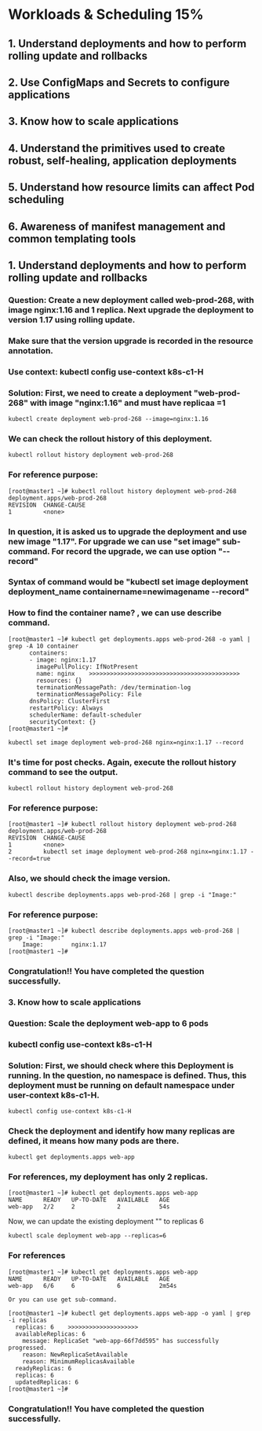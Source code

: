  
# Workloads & Scheduling 15%

## 1. Understand deployments and how to perform rolling update and rollbacks
## 2. Use ConfigMaps and Secrets to configure applications
## 3. Know how to scale applications
## 4. Understand the primitives used to create robust, self-healing, application deployments
## 5. Understand how resource limits can affect Pod scheduling
## 6. Awareness of manifest management and common templating tools
##
##
##
##
## 1. Understand deployments and how to perform rolling update and rollbacks
     
### Question: Create a new deployment called web-prod-268, with image nginx:1.16 and 1 replica. Next upgrade the deployment to version 1.17 using rolling update.
### Make sure that the version upgrade is recorded in the resource annotation. 
### Use context: kubectl config use-context k8s-c1-H

### Solution: First, we need to create a deployment "web-prod-268" with image "nginx:1.16" and must have replicaa =1
```
kubectl create deployment web-prod-268 --image=nginx:1.16
```

### We can check the rollout history of this deployment.
```
kubectl rollout history deployment web-prod-268
```

### For reference purpose:
```
[root@master1 ~]# kubectl rollout history deployment web-prod-268 
deployment.apps/web-prod-268 
REVISION  CHANGE-CAUSE
1         <none>
```

### In question, it is asked us to upgrade the deployment and use new image "1.17". For  upgrade we can use "set image" sub-command. For record the upgrade, we can use option "--record"
### Syntax of command would be "kubectl set image deployment deployment_name containername=newimagename --record"
### How to find the container name? , we can use describe command. 

```
[root@master1 ~]# kubectl get deployments.apps web-prod-268 -o yaml | grep -A 10 container 
      containers:
      - image: nginx:1.17
        imagePullPolicy: IfNotPresent
        name: nginx    >>>>>>>>>>>>>>>>>>>>>>>>>>>>>>>>>>>>>>>>>>>
        resources: {}
        terminationMessagePath: /dev/termination-log
        terminationMessagePolicy: File
      dnsPolicy: ClusterFirst
      restartPolicy: Always
      schedulerName: default-scheduler
      securityContext: {}
[root@master1 ~]#
```

```
kubectl set image deployment web-prod-268 nginx=nginx:1.17 --record
```

### It's time for post checks. Again, execute the rollout history command to see the output.
```
kubectl rollout history deployment web-prod-268
```
### For reference purpose:
```
[root@master1 ~]# kubectl rollout history deployment web-prod-268 
deployment.apps/web-prod-268 
REVISION  CHANGE-CAUSE
1         <none>
2         kubectl set image deployment web-prod-268 nginx=nginx:1.17 --record=true
```

### Also, we should check the image version.

```
kubectl describe deployments.apps web-prod-268 | grep -i "Image:"
```

### For reference purpose:
```
[root@master1 ~]# kubectl describe deployments.apps web-prod-268 | grep -i "Image:"
    Image:        nginx:1.17
[root@master1 ~]#
```
### Congratulation!! You have completed the question successfully.


### 3. Know how to scale applications

### Question: Scale the deployment web-app to 6 pods
### kubectl config use-context k8s-c1-H

### Solution: First, we should check where this Deployment is running. In the question, no namespace is defined. Thus, this deployment must be running on default namespace under user-context k8s-c1-H.

```
kubectl config use-context k8s-c1-H
```
### Check the deployment and identify how many replicas are defined, it means how many pods are there.
```
kubectl get deployments.apps web-app
```

### For references, my deployment has only 2 replicas.
```
[root@master1 ~]# kubectl get deployments.apps web-app 
NAME      READY   UP-TO-DATE   AVAILABLE   AGE
web-app   2/2     2            2           54s
```

Now, we can update the existing deployment "" to replicas 6
```
kubectl scale deployment web-app --replicas=6
```
### For references
```
[root@master1 ~]# kubectl get deployments.apps web-app 
NAME      READY   UP-TO-DATE   AVAILABLE   AGE
web-app   6/6     6            6           2m54s

Or you can use get sub-command.

[root@master1 ~]# kubectl get deployments.apps web-app -o yaml | grep -i replicas
  replicas: 6    >>>>>>>>>>>>>>>>>>>>
  availableReplicas: 6
    message: ReplicaSet "web-app-66f7dd595" has successfully progressed.
    reason: NewReplicaSetAvailable
    reason: MinimumReplicasAvailable
  readyReplicas: 6
  replicas: 6
  updatedReplicas: 6
[root@master1 ~]# 
```
### Congratulation!! You have completed the question successfully.
